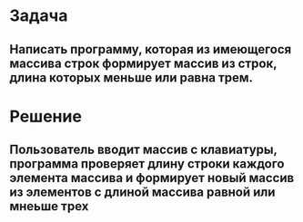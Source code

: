 # Задача
## Написать программу, которая из имеющегося массива строк формирует массив из строк, длина которых меньше или равна трем.
# Решение
## Пользователь вводит массив с клавиатуры, программа проверяет длину строки каждого элемента массива и формирует новый массив из элементов с длиной массива равной или мнеьше трех